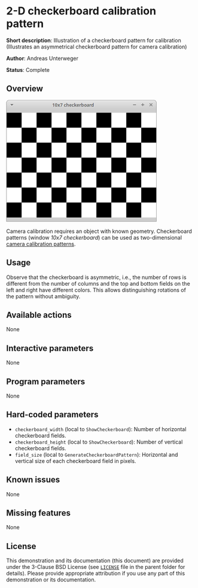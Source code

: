 2-D checkerboard calibration pattern
====================================

**Short description**: Illustration of a checkerboard pattern for calibration (Illustrates an asymmetrical checkerboard pattern for camera calibration)

**Author**: Andreas Unterweger

**Status**: Complete

Overview
--------

![Screenshot](../screenshots/checkerboard.png)

Camera calibration requires an object with known geometry. Checkerboard patterns (window *10x7 checkerboard*) can be used as two-dimensional [camera calibration patterns](https://docs.opencv.org/3.4.0/d4/d94/tutorial_camera_calibration.html).

Usage
-----

Observe that the checkerboard is asymmetric, i.e., the number of rows is different from the number of columns and the top and bottom fields on the left and right have different colors. This allows distinguishing rotations of the pattern without ambiguity.

Available actions
-----------------

None

Interactive parameters
----------------------

None

Program parameters
------------------

None

Hard-coded parameters
---------------------

* `checkerboard_width` (local to `ShowCheckerboard`): Number of horizontal checkerboard fields.
* `checkerboard_height` (local to `ShowCheckerboard`): Number of vertical checkerboard fields.
* `field_size` (local to `GenerateCheckerboardPattern`): Horizontal and vertical size of each checkerboard field in pixels.

Known issues
------------

None

Missing features
----------------

None

License
-------

This demonstration and its documentation (this document) are provided under the 3-Clause BSD License (see [`LICENSE`](../LICENSE) file in the parent folder for details). Please provide appropriate attribution if you use any part of this demonstration or its documentation.
